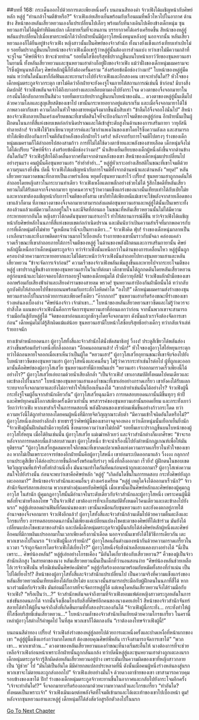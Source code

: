 ##บทที่ 168: กระเด็นออกไปด้วยการเตะเพียงหนึ่งครั้ง
บนถนนสีทองดำ จ้าวเฟิงได้เผชิญหน้ากับศิษย์หลัก หลู่ฮู่
“ท่านกล้าโจมตีข้าหรือ?” จ้าวเฟิงเอ่ยเสียงเย็นพร้อมกับเรือนผมที่พลิ้วไหวไปในอากาศ
ด้านข้าง สีหน้าของหลันเสี่ยวหยวนเองก็แปรเปลี่ยนไปเล็กๆ พร้อมกับที่นางเดินไปเคียงข้างเด็กหนุ่ม
ซุนหยวนเฮาไม่ได้ดูมีท่าทีผิดแปลก เด็กชายเริ่มที่จะลนลาน
บรรยากาศได้เคร่งเครียดขึ้น
สีหน้าของหลู่ฮู่พลันแปรเปลี่ยนไปเมื่อเขาตระหนักได้ว่าอีกฝ่ายนั้นมีผู้อาวุโสหนึ่งหนุนหลังอยู่ นอกจากนั้น หลันเสี่ยวหยวนเองก็ได้ยืนอยู่ข้างจ้าวเฟิง
หญิงสาวนั้นเป็นศิษย์ของจ้าวสำนัก ทั้งนางยังแข็งแกร่งเทียบเท่าเป่ยโม่ย
รอยยิ้มปรากฏขึ้นบนใบหน้าของจ้าวเฟิงเมื่อเขารู้ว่าหลู่ฮู่นั้นต้องการส่วนแบ่ง ทว่าเขาไม่มีความกล้าที่จะจู่โจม
“ศิษย์พี่จ้าว ข้าจะช่วยท่าน”
รอยยิ้มใสซื่อบริสุทธิ์ปรากฏขึ้นบนใบหน้าเยาว์วัยของซุนหยวนเฮา
ในยามนี้ ทั้งหลันเสี่ยวหยวนและซุนหยวนเฮาต่างก็อยู่ฝั่งของจ้าวเฟิง
แม้ว่าฝั่งของเด็กหนุ่มผมครามจะไร้ซึ่งผู้หนุนหลังใดๆ ศิษย์หลักผู้นี้ก็ยังต้องครั้นคราม
“ส่งสร้อยข้อมือช่องว่างมา!”
ใบหน้าของหลู่ฮู่มืดหม่น ทว่าทันใดนั้นเขาก็กัดฟันและทะยานร่างไปยังจ้าวเฟิงและอีกสองคน
เขาจะทำอันใด!?
หัวใจของเด็กหนุ่มตระกูลจ้าวกระตุก เขาไม่คิดว่าอีกฝ่ายจะยังคงจู่โจมภายใต้สถานการณ์เช่นนี้
ช้าก่อน! มีบางสิ่งผิดปกติ!
จ้าวเฟิงพลันจดจำได้ถึงบางอย่างและเหลือบตามองไปยังกระโจม ดวงตาของจิ้งจอกมายาในกรงนั้นได้กลับกลายเป็นสีม่วง รอยยิ้มเยาะเย้ยปรากฏขึ้นบนใบหน้าของมัน…
ดวงตาของหลู่ฮู่นั้นเต็มไปด้วยความโลภและสูญเสียสติของเขาไป เขานั้นกระหายอยากอยู่แต่แรกเริ่ม และเมื่อจิ้งจอกมายาได้ใช้ภาพลวงตากับเขา ความโลภในหัวใจของชายหนุ่มจึงมากขึ้นนับสิบเท่า
“ข้าลืมไอ้จิ้งจอกโง่นั่นไป”
สีหน้าของจ้าวเฟิงกลายเป็นเคร่งเครียดขณะที่เขาตัดสินใจที่จะป้องกันการโจมตีของหลู่ฮู่ก่อน อีกฝ่ายนั้นเป็นผู้ฝึกตนในนภาที่สี่แห่งขอบเขตก่อกำเนิดปราณและได้เข้าสู่ระดับสูงในด้านของการเสริมกายา
วายุอัสนีทำลายล้าง!
จ้าวเฟิงใช้วิชาเซียนวายุสวรรค์และวิชากำแพงเงินของเขาโดยไร้ซึ่งความลังเล และสามารถทำได้เพียงป้องกันการโจมตีอันบ้าคลั่งของอีกฝ่ายไว้
เคร้ง!
หลังจากรับการโจมตีไปตรงๆ ร่างของเด็กหนุ่มผมครามก็ได้ล่าถอยไปสองสามก้าว การที่ไม่ได้ใช้ดวงตาซ้ายและพลังของสายเลือด เด็กหนุ่มจึงไม่ได้ได้เปรียบ
“ศิษย์พี่จ้าว ส่งสร้อยข้อมือช่องว่างมา!”
น้ำเสียงเย็นเยียบของเด็กผู้หนึ่งดังขึ้นจากด้านข้าง
อันใดกัน!?
จ้าวเฟิงรู้สึกได้ถึงคลื่นอากาศที่มาจากด้านหลังของเขา สีหน้าของเด็กหนุ่มแปรเปลี่ยนไปอย่างรุนแรง คนผู้นั้นคือซุนหยวนเฮา
“ฮ่าฮ่าฮ่าฮ่า…”
หลู่ฮู่หัวเราะอย่างเสียสติในขณะที่เขาโจมตีด้วยความรุนแรงยิ่งขึ้น
บัดนี้ จ้าวเฟิงได้เผชิญหน้ากับการโจมตีทั้งจากด้านหน้าและด้านหลัง
“หยุด!”
หลันเสี่ยวหยวนตวาดขณะที่กลายเป็นเงาพร่าเลือน หยุดยั้งซุนหยวนเฮาไว้
เปรี้ยง!
ซุนหยวนเฮาถูกกดดันให้ล่าถอยโดยหญิงสาวในกระบวนท่าเดียว
จ้าวเฟิงเหงื่อแตกพลั่กอย่างช่วยไม่ได้ รู้สึกโชคดีที่หลันเสี่ยวหยวนไม่ได้รับผลจากจิ้งจอกมายา ทุกคนควรจะรู้ว่าความแข็งแกร่งของนางนั้นเทียบเท่าได้กับเป่ยโม่ย และหากเขาต้องเผชิญหน้ากับการโจมตีของทั้งสาม เขาก็ทำได้เพียงหนีแม้เขาจะใช้พลังจากสายเลือดของเขาแล้วก็ตาม
ที่ภาพลวงตาของจิ้งจอกมายาสามารถส่งผลต่อซุนหยวนเฮาและหลู่ฮู่ได้นั้นเป็นเพราะทั้งสองล้วนแล้วแต่มีความโลภอยู่ในใจ และมีจิตที่อ่อนแอ ในขณะที่หลันเสี่ยวหยวนนั้นไม่ได้มีความกระหายอยากอันใด
หญิงสาวได้กดดันซุนหยวนเฮาเอาไว้ ทำให้สถานการณ์ดีขึ้น ทว่าจ้าวเฟิงได้เผชิญหน้ากับศิษย์หลักในนภาที่สี่แห่งขอบเขตก่อกำเนิดปราณ และมันนับว่าเป้นความสำเร็จที่มากพอควรกับการที่เด็กหนุ่มยังไม่พ่าย
“ดูเหมือนว่านี่จะเป็นทางเดียว…” จ้าวเฟิงคิด
ฟุ่บ!
ร่างของเด็กหนุ่มกลายเป็นเงาเลือนรางและทิ้งภาพติดตาจำนวนมากไว้เบื้องหลัง
ร่างกายของเขานั้นราวกับมัจฉา คล่องแคล่วรวดเร็วขณะที่เขาล่าถอยภายใต้การโจมตีของหลู่ฮู่
ในด้านของพลังฝึกตนและการเสริมกายานั้น ศิษย์หลักผู้นี้เหนือกว่าเด็กหนุ่มตระกูลจ้าว ทว่าจ้าวเฟิงนั้นเหนือกว่าในด้านของการเคลื่อนไหว
หลู่ฮู่นั้นถูกครอบงำด้วยความกระหายอยากและไม่ได้ตระหนักว่าจ้าวเฟิงนั้นล่าถอยไปทางซุนหยวนเฮาและหลันเสี่ยวหยวน
“ข้าจะจัดการเจ้าก่อน!”
ความเร็วของจ้าวเฟิงพลันเพิ่มสูงขึ้นและหายไปจากระยะโจมตีของหลู่ฮู่
เขาปรากฏขึ้นข้างกายของซุนหยวนเฮาในวินาทีต่อมา เด็กชายนั้นได้ถูกกดดันโดยหลันเสี่ยวหยวนอยู่ก่อนหน้าและไม่อาจตอบโต้การลอบจู่โจมของเด็กหนุ่มได้
ฝ่ามือวายุอัสนี!
จ้าวเฟิงผลักฝ่ามือของเขาออกพร้อมกับเสียงฟ้าผ่าและเสียงคำรามของสายลม
พรวด!
ซุนหยวนเฮาป้องกันฝ่ามือนั้นได้ ทว่ากลับถูกบังคับให้ล่าถอยไปที่ขอบถนนพร้อมกับกระอักโลหิตคำโต
“ลงไป!”
เด็กหนุ่มผมครามส่งร่างของซุนหยวนเฮาลงไปในนรกด้วยการเตะเพียงครั้งเดียว
“อ๊ากกกก!”
ซุนหยวนเฮากรีดร้องขณะที่ร่างของเขาร่วงหล่นลงเบื้องล่าง
“ศิษย์น้องจ้าว เจ้าฆ่าเขา…”
ใบหน้าของหลันเสี่ยวหยวนขาวซีดและไม่รู้ว่าควรจะทำสิ่งใด
แผนของจ้าวเฟิงนั้นคือการจัดการซุนหยวนเฮาที่อ่อนแอกว่าก่อน จากนั้นพวกเขาจะสามารถร่วมมือกันสู้กับหลู่ฮู่ได้
“จิตของเขาอ่อนและถูกชักจูงโดยจิ้งจอกมายา ดังนั้นแล้วเราจึงต้องจัดการเขาก่อน”
เด็กหนุ่มไม่ได้รู้สึกผิดแม้แต่น้อย ซุนหยวนเฮามีใบหน้าใสซื่อบริสุทธิ์อย่างเด็กๆ ทว่ากลับเจ้าเล่ห์ร้ายกาจนัก


ทางเข้าตำหนักยอดนภา
ผู้อาวุโสทั้งสี่และจ้าวสำนักได้นั่งขัดสมาธิอยู่
วิ้งงง!
ประตูสีเขียวได้พลันส่องสว่างขึ้นพร้อมกับร่างหนึ่งที่กลิ้งออกมา
“อีกคนออกมาแล้ว! เร็วนัก!”
หัวใจของผู้อาวุโสไฮ่หยุนกระตุก ทว่าได้ถอนหายใจออกเมื่อเขาเห็นว่าเป็นผู้ใด
“หยวนเฮา!” ผู้อาวุโสเสวี่ยอุทานขณะที่เขาจับจ้องไปยังใบหน้าขาวซีดของซุนหยวนเฮา
ผู้อาวุโสหนึ่งและคนอื่นๆ ไม่รู้ว่าควรกระทำเช่นไรต่อไป
ผู้ที่ถูกเตะออกมานั้นคือศิษย์ของผู้อาวุโสเสวี่ย ซุนหยวนเฮาที่มีกายผันแปร
“หยวนเฮา เจ้าออกมารวดเร็วเพียงนี้ได้อย่างไร?” ผู้อาวุโสเสวี่ยเอ่ยถามด้วยน้ำเสียงลึกล้ำ
“เป็นจ้าวเฟิง! เขาเอาสมบัติทั้งหมดไปคนเดียวและเตะข้าลงไปในนรก”
ใบหน้าของซุนหยวนเฮาแดงก่ำขณะที่เขาเอ่ยอย่างกราดเกรี้ยว เขายังคงได้รับผลกระทบจากจิ้งจอกมายาและยังไม่อาจทำใจให้เยือกเย็นลงได้
“เขากล้าทำเช่นนั้นได้อย่างไร? จ้าวเฟิงผู้นี้กระทั่งจู่โจมผู้อื่นจากสำนักเดียวกัน”
ผู้อาวุโสเสวี่ยฉุนเฉียว
การทดสอบยอดนภานั้นมีขึ้นทุกๆ ห้าปี และศิษย์ทุกคนมีโอกาสเพียงครั้งเดียวเท่านั้น
พรสวรรค์ของซุนหยวนเฮานั้นยอดเยี่ยม และกระทั่งเยาว์วัยกว่าจ้าวเฟิง หากเขาสำเร็จในการทดสอบนี้ พลังฝึกตนของเขาย่อมเพิ่มขึ้นอย่างก้าวกระโดด
ทว่าความหวังนี้ได้ถูกทำลายลงโดยคนผู้หนึ่งที่มีกายจิตวิญญาณระดับต่ำ
“มีความเข้าใจผิดอันใดหรือไม่?” ผู้อาวุโสหนึ่งเอ่ยอย่างลึกล้ำ
ชายชรารู้ว่าศิษย์ผู้นี้ของเขาอาจดูจองหอง ทว่าเด็กหนุ่มนั้นเยือกเย็นยิ่งนัก
“จ้าวเฟิงผู้นั้นฝึกฝนฝ่ามือวายุอัสนี ซึ่งหมายความว่าเขาไม่ปกติ”
รอยยิ้มเยาะปรากฏขึ้นบนใบหน้าของผู้อาวุโสไฮ่หยุน
เมื่อได้ยินเช่นนั้น ผู้อาวุโสเสวี่ย แม่เฒ่าหลิวเยว่ และจ้าวสำนักต่างก็ผงกศีรษะ
“ข้าจะรอหลังจากการทดสอบนี้แล้วสอบสวนเขา ผู้อาวุโสหนึ่ง ข้าจะนำเรื่องนี้ไปยังตำหนักกฎเกณฑ์เพื่อให้มันยุติธรรม”
“ผู้อาวุโสเสวี่ยสูดลมหายใจลึกขณะที่เขากดเปลวเพลิงแห่งความกราดเกรี้ยวในหัวใจของเขาลง หากไม่เป็นเพราะอาจารย์ของอีกฝ่ายนั้นคือผู้อาวุโสหนึ่ง เขาย่อมระเบิดออกมาแล้ว
วิ้งงงง กลุกกก!
บานประตูสีเขียวได้ส่องประกายขึ้นอีกครั้งพร้อมกับร่างๆ หนึ่งที่กลิ้งออกมา
เร็วยิ่ง!
ผู้ฝึกตนในขอบเขตจิตวิญญาณที่แท้จริงทั้งห้าล้วนนิ่งอึ้ง
มันนานเท่าใดกันที่คนก่อนหน้าถูกเตะออกมา?
ผู้อาวุโสเพ่งความสนใจไปยังร่างนั้น ก่อนจะพบว่าเขาคือศิษย์หลัก ‘หลู่ฮู่’
“เกิดอันใดขึ้นในการทดสอบ กระทั่งศิษย์ยังถูกเตะออกมา?”
สีหน้าของจ้าวสำนักและคนอื่นๆ ต่างเคร่งเครียด
“หลู่ฮู่ เหตุใดจึงได้ออกมาเร็วนัก?” จ้าวสำนักจันทร์สลายเอ่ยถาม
พวกเขาต่างคุ้นเคยกับศิษย์ผู้นี้ เมื่อเขานั้นเป็นศิษย์หลักและศิษย์ของผู้คุมกฎอาวุโส
ในสำนัก ผู้คุมกฎอาวุโสนั้นมีอำนาจในระดับเดียวกับจ้าวสำนักและผู้อาวุโสหนึ่ง เพราะคนผู้นี้มีพลังที่จะฆ่าหรือลงโทษ
“เป็นจ้าวเฟิง! เขาต้องการที่จะเก็บสมบัติทั้งหมดไว้คนเดียวและเตะข้าลงไปยังนรก” หลู่ฮู่เอ่ยลอดผ่านฟันที่กัดแน่นของเขา
เขานั้นเหมือนกับซุนหยวนเฮา และยังคงตกอยู่ภายใต้อำนาจของจิ้งจอกมายา
จ้าวเฟิงอีกแล้ว!
ผู้อาวุโสทั้งสี่และจ้าวสำนักล้วนเต็มไปด้วยความตื่นตะลึงและโกรธเกรี้ยว
การทดสอบยอดนภานั้นไม่เพียงแค่เปลี่ยนแปลงโชคชะตาของศิษย์ที่ได้เข้าร่วม มันยังได้เปลี่ยนแปลงโชคชะตาของสำนัก
และบัดนี้เด็กหนุ่มตระกูลจ้าวผู้นั้นกลับได้ส่งศิษย์หลักผู้หนึ่งและศิษย์อีกคนที่มีกายผันแปรออกมาในเวลาเพียงครึ่งกาน้ำเดือด
นอกจากนั้นเขายังได้ใช้วิธีการเดียวกัน เตะพวกเขาลงไปในนรก
“จ้าวเฟิงผู้นี้เลวร้ายนัก!”
ผู้อาวุโสคนอื่นต่างมองหน้ากันด้วยความกราดเกรี้ยวในแววตา
“เจ้าถูกจัดการโดยจ้าวเฟิงได้เยี่ยงไร?”
ผู้อาวุโสหนึ่งจับสิ่งน่าเคลือบแคลงบางอย่างได้
“นี่เป็นเพราะ… ศิษย์น้องหลัน!” หลู่ฮู่เอ่ยอย่างโกรธเคือง
“มีอันใดเกี่ยวข้องกับเสี่ยวหยวน?”
คิ้วของผู้เป็นจ้าวสำนักเลิกสูง ในสายตาของนาง หลันเสี่ยวหยวนนั้นเป็นเด็กที่ว่านอนสอนง่าย
“ศิษย์น้องหลันช่วยเหลือไอ้เวรจ้าวเฟิงนั่น หรือมิเช่นนั้นศิษย์คงมิพ่าย” หลู่ฮู่กรีดร้องออกมาพร้อมกับหมัดทั้งสองที่กำแน่น
เป็นไปได้เยี่ยงไร!?
สีหน้าของผู้อาวุโสทั้งสี่และจ้าวสำนักแปรเปลี่ยนไป
เป็นความจริงที่ความแข็งแกร่งของหลันเสี่ยวหยวนนั้นเทียบเคียงได้กับเป่ยโม่ย แบะนางนั้นสามารถประมือกับผู้ฝึกตนในนภาที่สี่ได้ หากนางร่วมมือกับจ้าวเฟิง มันย่อมมีโอกาสที่จะจัดการหลู่ฮู่ได้
แต่เหตุใดหลันเสี่ยวหยวนจึงได้ร่วมมือกับจ้าวเฟิง?
“หรือเป็นว่า…?”
จ้าวสำนักพลันจดจำถึงยามที่จ้าวเฟิงยอมแพ้ต่อหญิงสาวตระกูลหลันในการแข่งขันยอดนภาได้ จากนั้นจึงเชื่อมโยงกับสิ่งที่ศิษย์อีกคนของนางเคยเอ่ยไว้
สีหน้าของจ้าวสำนักจันทร์สลายได้ทำให้ผู้อื่นจดจำถึงสิ่งที่เกิดขึ้นยามที่ทั้งสองประลองกันได้
“จ้าวเฟิงผู้นี้กระทั่ง… กระทั่งทำให้ผู้ที่ใสซื่อบริสุทธิ์เช่นเสี่ยวหยวน…”
ใบหน้างามล้ำของจ้าวสำนักเย็นเยียบด้วยความโกรธเกรี้ยว
ในครานี้ เหล่าผู้อาวุโสต่างไร้คำพูดไป
ในที่สุด พวกเขาก็ได้ตกลงกัน
“เราต้องลงโทษจ้าวเฟิงผู้นี้!”

บนถนนสีดำทอง
เปรี้ยง!
จ้าวเฟิงส่งร่างของหลู่ฮู่ลอยไปด้วยการเตะหนึ่งครั้งและปาดเหงื่อที่หน้าผากของเขา
“หลู่ฮู่ผู้นี้แข็งแกร่งกว่ามากโดยแท้ ต้องขอบคุณศิษย์พี่หลัน เราจึงสามารถจัดการเขาได้”
“พวกเขา… พวกเขาล้วน…”
ดวงตาของหลันเสี่ยวหยวนแดงก่ำขณะที่นางเริ่มสะอื้นไห้
นางต้องการที่จะช่วยเหลือจ้าวเฟิงก่อนหน้าเพราะอีกฝ่ายนั้นถูกกลั่นแกล้ง ทว่าบัดนี้หลู่ฮู่และซุนหยวนเฮาต่างถูกเตะลงนรก
เด็กหนุ่มตระกูลจ้าวรู้สึกผิดต่อหลันเสี่ยวหยวนอยู่บ้าง เพราะมันเป็นความผิดของเขาที่หญิงสาวกลายเป็น ‘ผู้ช่วย’ ไป
“มันไม่เป็นอันใด มีมีค่ายกลแปลกประหลาดที่นี่ ดังนั้นเมื่อคนผู้หนึ่งร่วงหล่นลงสู่นรก พวกเขาจะไม่ตายและถูกส่งออกไป” จ้าวเฟิงเอ่ยอย่างมั่นใจ
ด้วยดวงตาซ้ายของเขา เขาสามารถควบคุมรอบข้างของเขาได้
ปึก!
ร่างของเด็กหนุ่มตระกูลจ้าวทะยานขึ้นในอากาศและกลับไปยังกระโจมอีกครั้ง
“เจ้าจะทำอันใด!?”
จิ้งจอกมายากรีดร้องออกมาด้วยความหวาดกลัวและโกรธเกรี้ยว
“ทำอันใด? ทั้งหมดเป็นเพราะเจ้า”
จ้าวเฟิงเมินเฉยต่อพลังจิตที่โจมตีเข้ามาและได้เตะเท้าของเขาไปเบื้องหน้า
ตูม!
หลังจากซุนหยวนเฮาและหลู่ฮู่ เด็กหนุ่มก็ได้ส่งสัตว์อสูรอีกตัวลงไปในนรก


[Go To Next Chapter]( ./169.md)